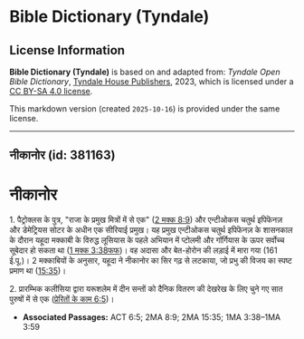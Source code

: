 # Bible Dictionary (Tyndale)

## License Information

**Bible Dictionary (Tyndale)** is based on and adapted from: _Tyndale Open Bible Dictionary_, [Tyndale House Publishers](https://tyndaleopenresources.com/), 2023, which is licensed under a [CC BY-SA 4.0 license](https://creativecommons.org/licenses/by-sa/4.0/legalcode.en).

This markdown version (created `2025-10-16`) is provided under the same license.



--------------------------------

## नीकानोर (id: 381163)

नीकानोर
=======

1\. पैट्रोक्लस के पुत्र, "राजा के प्रमुख मित्रों में से एक" ([2 मक्क 8:9](https://ref.ly/2Macc8:9)) और एन्टीओकस चतुर्थ इपिफॆनज़ और डेमेट्रियस सोटर के अधीन एक सीरियाई प्रमुख। यह प्रमुख एन्टीओकस चतुर्थ इपिफॆनज़ के शासनकाल के दौरान यहूदा मक्काबी के विरुद्ध लूसियास के पहले अभियान में प्टोलमी और गॉर्गियास के ऊपर सर्वोच्च सूबेदार हो सकता था ([1 मक्क 3:38फफ](https://ref.ly/1Macc3:38-1Macc3:59))। वह अदासा और बेत\-होरोन की लड़ाई में मारा गया (161 ई.पू.)। 2 मक्काबियों के अनुसार, यहूदा ने नीकानोर का सिर गढ़ से लटकाया, जो प्रभु की विजय का स्पष्ट प्रमाण था ([15:35](https://ref.ly/2Macc15:35))।

2\. प्रारम्भिक कलीसिया द्वारा यरूशलेम में दीन सन्तों को दैनिक वितरण की देखरेख के लिए चुने गए सात पुरुषों में से एक ([प्रेरितों के काम 6:5](https://ref.ly/Acts6:5))।

* **Associated Passages:** ACT 6:5; 2MA 8:9; 2MA 15:35; 1MA 3:38–1MA 3:59

